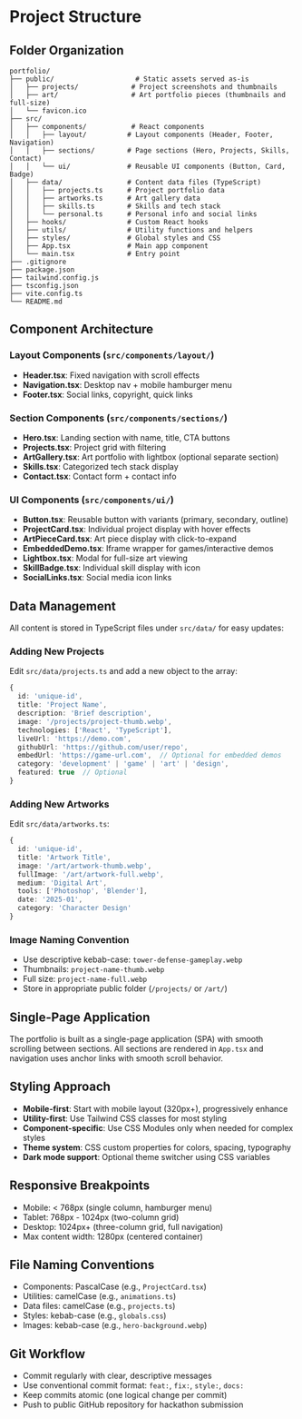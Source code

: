 # Project Structure

## Folder Organization

```
portfolio/
├── public/                    # Static assets served as-is
│   ├── projects/             # Project screenshots and thumbnails
│   ├── art/                  # Art portfolio pieces (thumbnails and full-size)
│   └── favicon.ico
├── src/
│   ├── components/           # React components
│   │   ├── layout/          # Layout components (Header, Footer, Navigation)
│   │   ├── sections/        # Page sections (Hero, Projects, Skills, Contact)
│   │   └── ui/              # Reusable UI components (Button, Card, Badge)
│   ├── data/                # Content data files (TypeScript)
│   │   ├── projects.ts      # Project portfolio data
│   │   ├── artworks.ts      # Art gallery data
│   │   ├── skills.ts        # Skills and tech stack
│   │   └── personal.ts      # Personal info and social links
│   ├── hooks/               # Custom React hooks
│   ├── utils/               # Utility functions and helpers
│   ├── styles/              # Global styles and CSS
│   ├── App.tsx              # Main app component
│   └── main.tsx             # Entry point
├── .gitignore
├── package.json
├── tailwind.config.js
├── tsconfig.json
├── vite.config.ts
└── README.md
```

## Component Architecture

### Layout Components (`src/components/layout/`)
- **Header.tsx**: Fixed navigation with scroll effects
- **Navigation.tsx**: Desktop nav + mobile hamburger menu
- **Footer.tsx**: Social links, copyright, quick links

### Section Components (`src/components/sections/`)
- **Hero.tsx**: Landing section with name, title, CTA buttons
- **Projects.tsx**: Project grid with filtering
- **ArtGallery.tsx**: Art portfolio with lightbox (optional separate section)
- **Skills.tsx**: Categorized tech stack display
- **Contact.tsx**: Contact form + contact info

### UI Components (`src/components/ui/`)
- **Button.tsx**: Reusable button with variants (primary, secondary, outline)
- **ProjectCard.tsx**: Individual project display with hover effects
- **ArtPieceCard.tsx**: Art piece display with click-to-expand
- **EmbeddedDemo.tsx**: Iframe wrapper for games/interactive demos
- **Lightbox.tsx**: Modal for full-size art viewing
- **SkillBadge.tsx**: Individual skill display with icon
- **SocialLinks.tsx**: Social media icon links

## Data Management

All content is stored in TypeScript files under `src/data/` for easy updates:

### Adding New Projects
Edit `src/data/projects.ts` and add a new object to the array:
```typescript
{
  id: 'unique-id',
  title: 'Project Name',
  description: 'Brief description',
  image: '/projects/project-thumb.webp',
  technologies: ['React', 'TypeScript'],
  liveUrl: 'https://demo.com',
  githubUrl: 'https://github.com/user/repo',
  embedUrl: 'https://game-url.com',  // Optional for embedded demos
  category: 'development' | 'game' | 'art' | 'design',
  featured: true  // Optional
}
```

### Adding New Artworks
Edit `src/data/artworks.ts`:
```typescript
{
  id: 'unique-id',
  title: 'Artwork Title',
  image: '/art/artwork-thumb.webp',
  fullImage: '/art/artwork-full.webp',
  medium: 'Digital Art',
  tools: ['Photoshop', 'Blender'],
  date: '2025-01',
  category: 'Character Design'
}
```

### Image Naming Convention
- Use descriptive kebab-case: `tower-defense-gameplay.webp`
- Thumbnails: `project-name-thumb.webp`
- Full size: `project-name-full.webp`
- Store in appropriate public folder (`/projects/` or `/art/`)

## Single-Page Application

The portfolio is built as a single-page application (SPA) with smooth scrolling between sections. All sections are rendered in `App.tsx` and navigation uses anchor links with smooth scroll behavior.

## Styling Approach

- **Mobile-first**: Start with mobile layout (320px+), progressively enhance
- **Utility-first**: Use Tailwind CSS classes for most styling
- **Component-specific**: Use CSS Modules only when needed for complex styles
- **Theme system**: CSS custom properties for colors, spacing, typography
- **Dark mode support**: Optional theme switcher using CSS variables

## Responsive Breakpoints

- Mobile: < 768px (single column, hamburger menu)
- Tablet: 768px - 1024px (two-column grid)
- Desktop: 1024px+ (three-column grid, full navigation)
- Max content width: 1280px (centered container)

## File Naming Conventions

- Components: PascalCase (e.g., `ProjectCard.tsx`)
- Utilities: camelCase (e.g., `animations.ts`)
- Data files: camelCase (e.g., `projects.ts`)
- Styles: kebab-case (e.g., `globals.css`)
- Images: kebab-case (e.g., `hero-background.webp`)

## Git Workflow

- Commit regularly with clear, descriptive messages
- Use conventional commit format: `feat:`, `fix:`, `style:`, `docs:`
- Keep commits atomic (one logical change per commit)
- Push to public GitHub repository for hackathon submission
